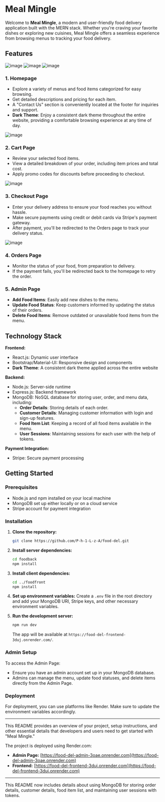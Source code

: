 # Meal Mingle

Welcome to **Meal Mingle**, a modern and user-friendly food delivery application built with the MERN stack. Whether you're craving your favorite dishes or exploring new cuisines, Meal Mingle offers a seamless experience from browsing menus to tracking your food delivery.

## Features

![image](https://github.com/user-attachments/assets/3e797a25-1cc1-4206-9a75-71e2a44deb91)
![image](https://github.com/user-attachments/assets/cea40cac-abd6-45f6-b1fe-be25590e1cb9)
![image](https://github.com/user-attachments/assets/36b760fc-d675-4982-be6a-c02de73b8514)

### 1. **Homepage**
- Explore a variety of menus and food items categorized for easy browsing.
- Get detailed descriptions and pricing for each item.
- A "Contact Us" section is conveniently located at the footer for inquiries and support.
- **Dark Theme**: Enjoy a consistent dark theme throughout the entire website, providing a comfortable browsing experience at any time of day.

![image](https://github.com/user-attachments/assets/8b64ee8b-bbcc-4ec8-bd15-4212abf395dc)

### 2. **Cart Page**
- Review your selected food items.
- View a detailed breakdown of your order, including item prices and total cost.
- Apply promo codes for discounts before proceeding to checkout.

![image](https://github.com/user-attachments/assets/498ae1cd-15a8-49d7-aa94-d26900749658)

### 3. **Checkout Page**
- Enter your delivery address to ensure your food reaches you without hassle.
- Make secure payments using credit or debit cards via Stripe's payment gateway.
- After payment, you'll be redirected to the Orders page to track your delivery status.

![image](https://github.com/user-attachments/assets/2088e41a-a9a5-44a7-ab0e-590e653c9f44)

### 4. **Orders Page**
- Monitor the status of your food, from preparation to delivery.
- If the payment fails, you'll be redirected back to the homepage to retry the order.

### 5. **Admin Page**
- **Add Food Items**: Easily add new dishes to the menu.
- **Update Food Status**: Keep customers informed by updating the status of their orders.
- **Delete Food Items**: Remove outdated or unavailable food items from the menu.

## Technology Stack

**Frontend:**
- React.js: Dynamic user interface
- Bootstrap/Material-UI: Responsive design and components
- **Dark Theme**: A consistent dark theme applied across the entire website

**Backend:**
- Node.js: Server-side runtime
- Express.js: Backend framework
- MongoDB: NoSQL database for storing user, order, and menu data, including:
  - **Order Details**: Storing details of each order.
  - **Customer Details**: Managing customer information with login and sign-up features.
  - **Food Item List**: Keeping a record of all food items available in the menu.
  - **User Sessions**: Maintaining sessions for each user with the help of tokens.

**Payment Integration:**
- Stripe: Secure payment processing

## Getting Started

### Prerequisites
- Node.js and npm installed on your local machine
- MongoDB set up either locally or on a cloud service
- Stripe account for payment integration

### Installation

1. **Clone the repository:**
   ```bash
   git clone https://github.com/P-h-1-L-z-A/food-del.git
   ```

2. **Install server dependencies:**
   ```bash
   cd foodback
   npm install
   ```

3. **Install client dependencies:**
   ```bash
   cd ../foodfront
   npm install
   ```

4. **Set up environment variables:**
   Create a `.env` file in the root directory and add your MongoDB URI, Stripe keys, and other necessary environment variables.

5. **Run the development server:**
   ```bash
   npm run dev
   ```
   The app will be available at `https://food-del-frontend-3duj.onrender.com/`.

### Admin Setup

To access the Admin Page:

- Ensure you have an admin account set up in your MongoDB database.
- Admins can manage the menu, update food statuses, and delete items directly from the Admin Page.

### Deployment

For deployment, you can use platforms like Render. Make sure to update the environment variables accordingly.

---

This README provides an overview of your project, setup instructions, and other essential details that developers and users need to get started with "Meal Mingle."

The project is deployed using Render.com:

- **Admin Page:** [https://food-del-admin-3oae.onrender.com](https://food-del-admin-3oae.onrender.com)
- **Frontend:** [https://food-del-frontend-3duj.onrender.com](https://food-del-frontend-3duj.onrender.com)

--- 

This README now includes details about using MongoDB for storing order details, customer details, food item list, and maintaining user sessions with tokens.
